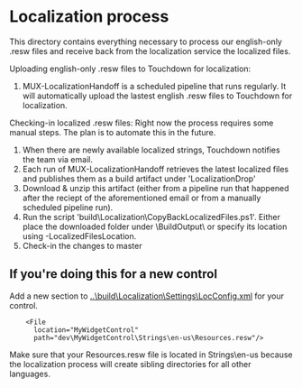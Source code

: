 # Localization process

This directory contains everything necessary to process our english-only .resw files and receive back from the localization
service the localized files.

Uploading english-only .resw files to Touchdown for localization:
1. MUX-LocalizationHandoff is a scheduled pipeline that runs regularly. It will automatically upload the lastest english .resw files to Touchdown for localization.

Checking-in localized .resw files:
Right now the process requires some manual steps. The plan is to automate this in the future.
1. When there are newly available localized strings, Touchdown notifies the team via email.
2. Each run of MUX-LocalizationHandoff retrieves the latest localized files and publishes them as a build artifact under 'LocalizationDrop'
3. Download & unzip this artifact (either from a pipeline run that happened after the reciept of the aforementioned email or from a manually scheduled pipeline run).
4. Run the script 'build\Localization\CopyBackLocalizedFiles.ps1'. Either place the downloaded folder under \BuildOutput\ or specify its location using -LocalizedFilesLocation.
5. Check-in the changes to master

## If you're doing this for a new control
Add a new section to [..\build\Localization\Settings\LocConfig.xml](..\build\Localization\Settings\LocConfig.xml) for your control.

```
    <File
      location="MyWidgetControl"
      path="dev\MyWidgetControl\Strings\en-us\Resources.resw"/>
```

Make sure that your Resources.resw file is located in Strings\en-us because the localization process will create sibling directories for all other languages.